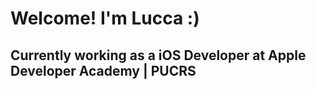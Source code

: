 # Welcome! I'm Lucca :)

## Currently working as a iOS Developer at Apple Developer Academy | PUCRS




<!--
**lccxm/lccxm** is a ✨ _special_ ✨ repository because its `README.md` (this file) appears on your GitHub profile.


